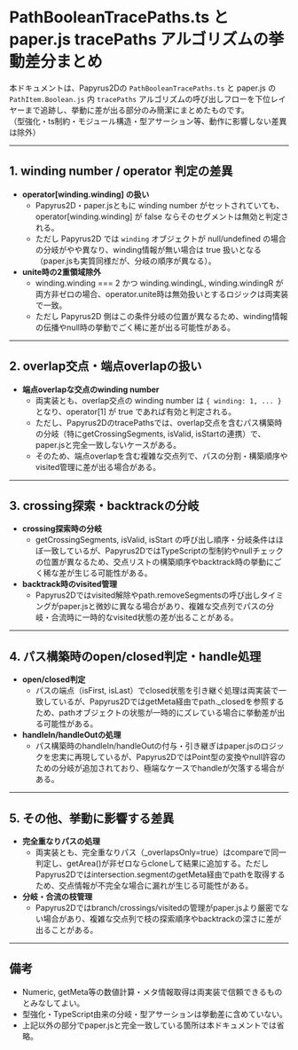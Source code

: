 # PathBooleanTracePaths.ts と paper.js tracePaths アルゴリズムの挙動差分まとめ

本ドキュメントは、Papyrus2Dの `PathBooleanTracePaths.ts` と paper.js の `PathItem.Boolean.js` 内 `tracePaths` アルゴリズムの呼び出しフローを下位レイヤーまで追跡し、挙動に差が出る部分のみ簡潔にまとめたものです。  
（型強化・ts制約・モジュール構造・型アサーション等、動作に影響しない差異は除外）

---

## 1. winding number / operator 判定の差異

- **operator[winding.winding] の扱い**
  - Papyrus2D・paper.jsともに winding number がセットされていても、operator[winding.winding] が false ならそのセグメントは無効と判定される。
  - ただし Papyrus2D では `winding` オブジェクトが null/undefined の場合の分岐がやや異なり、winding情報が無い場合は true 扱いとなる（paper.jsも実質同様だが、分岐の順序が異なる）。
- **unite時の2重領域除外**
  - winding.winding === 2 かつ winding.windingL, winding.windingR が両方非ゼロの場合、operator.unite時は無効扱いとするロジックは両実装で一致。
  - ただし Papyrus2D 側はこの条件分岐の位置が異なるため、winding情報の伝播やnull時の挙動でごく稀に差が出る可能性がある。

---

## 2. overlap交点・端点overlapの扱い

- **端点overlapな交点のwinding number**
  - 両実装とも、overlap交点の winding number は `{ winding: 1, ... }` となり、operator[1] が true であれば有効と判定される。
  - ただし、Papyrus2DのtracePathsでは、overlap交点を含むパス構築時の分岐（特にgetCrossingSegments, isValid, isStartの連携）で、paper.jsと完全一致しないケースがある。
  - そのため、端点overlapを含む複雑な交点列で、パスの分割・構築順序やvisited管理に差が出る場合がある。

---

## 3. crossing探索・backtrackの分岐

- **crossing探索時の分岐**
  - getCrossingSegments, isValid, isStart の呼び出し順序・分岐条件はほぼ一致しているが、Papyrus2DではTypeScriptの型制約やnullチェックの位置が異なるため、交点リストの構築順序やbacktrack時の挙動にごく稀な差が生じる可能性がある。
- **backtrack時のvisited管理**
  - Papyrus2Dではvisited解除やpath.removeSegmentsの呼び出しタイミングがpaper.jsと微妙に異なる場合があり、複雑な交点列でパスの分岐・合流時に一時的なvisited状態の差が出ることがある。

---

## 4. パス構築時のopen/closed判定・handle処理

- **open/closed判定**
  - パスの端点（isFirst, isLast）でclosed状態を引き継ぐ処理は両実装で一致しているが、Papyrus2DではgetMeta経由でpath._closedを参照するため、pathオブジェクトの状態が一時的にズレている場合に挙動差が出る可能性がある。
- **handleIn/handleOutの処理**
  - パス構築時のhandleIn/handleOutの付与・引き継ぎはpaper.jsのロジックを忠実に再現しているが、Papyrus2DではPoint型の変換やnull許容のための分岐が追加されており、極端なケースでhandleが欠落する場合がある。

---

## 5. その他、挙動に影響する差異

- **完全重なりパスの処理**
  - 両実装とも、完全重なりパス（_overlapsOnly=true）はcompareで同一判定し、getArea()が非ゼロならcloneして結果に追加する。ただしPapyrus2Dではintersection.segmentのgetMeta経由でpathを取得するため、交点情報が不完全な場合に漏れが生じる可能性がある。
- **分岐・合流の枝管理**
  - Papyrus2Dではbranch/crossings/visitedの管理がpaper.jsより厳密でない場合があり、複雑な交点列で枝の探索順序やbacktrackの深さに差が出ることがある。

---

## 備考

- Numeric, getMeta等の数値計算・メタ情報取得は両実装で信頼できるものとみなしてよい。
- 型強化・TypeScript由来の分岐・型アサーションは挙動差に含めていない。
- 上記以外の部分でpaper.jsと完全一致している箇所は本ドキュメントでは省略。